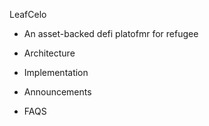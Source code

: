 LeafCelo
- An asset-backed defi platofmr for refugee

- Architecture
- Implementation
- Announcements
- FAQS